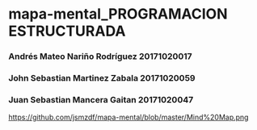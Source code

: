 # mapa-mental_PROGRAMACION ESTRUCTURADA
### Andrés Mateo Nariño Rodríguez 20171020017
### John Sebastian Martinez Zabala 20171020059
### Juan Sebastian Mancera Gaitan 20171020047
https://github.com/jsmzdf/mapa-mental/blob/master/Mind%20Map.png
